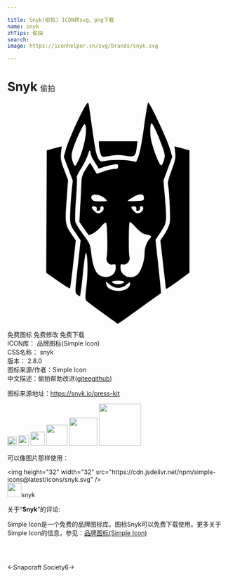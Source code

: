 ```yaml
---

title: Snyk(偷拍) ICON转svg、png下载
name: snyk
zhTips: 偷拍
search: 
image: https://iconhelper.cn/svg/brands/snyk.svg

---
```


# Snyk  <small style="font-size: 60%;font-weight: 100">偷拍</small>

<div id="svg" class="svg-wrap">
<svg role="img" viewBox="0 0 24 24" xmlns="http://www.w3.org/2000/svg"><title>Snyk icon</title><path d="M15.3.002C15.291 0 15.285 0 15.281.004c-.047.055-.25 1.273-.449 2.706-.204 1.47-.468 2.851-.604 3.17l-.243.566-.555-.11c-.707-.14-2.091-.14-2.787-.003-.515.102-.548.089-.795-.326-.186-.311-.356-1.157-.612-3.037C9.042 1.538 8.852.256 8.814.123c-.053-.189-.157-.088-.469.456-.625 1.092-1.756 3.65-1.998 4.52l-.219.787.487 1.296.486 1.296-.142 1.405a29.787 29.787 0 0 0-.141 2.39c0 .95.021 1.02.569 1.834l.569.847-.314 2.847c-.3 2.73-.304 2.855-.08 3.025.128.097.27.178.314.18.045.003.188-1.05.317-2.34.13-1.29.277-2.344.328-2.344.207 0 .25 2.075.074 3.516-.137 1.117-.146 1.538-.036 1.654.082.085.88.683 1.776 1.328s1.645 1.176 1.666 1.18c.021.004 1.077-.737 2.345-1.645 1.269-.908 2.321-1.66 2.34-1.672.018-.011-.11-1.32-.283-2.906l-.315-2.885.575-.859c.661-.986.672-1.08.433-3.899l-.144-1.693.48-1.276.48-1.275-.282-.939C17.306 3.873 15.524.105 15.3.002zm.358 2.252c.133 0 .78 1.414 1.205 2.629.264.757.28.912.136 1.391-.089.296-.214.539-.277.539-.267 0-1.12-2.348-1.183-3.257-.047-.676.01-1.302.12-1.302zm-7.27.093c.005 0 .01 0 .013.004.34.341.021 2.34-.598 3.74-.167.378-.362.724-.433.768-.07.043-.203-.186-.294-.51-.131-.47-.132-.702-.005-1.138.283-.967 1.155-2.854 1.316-2.864zm1.556 1.86v.359c.001.197.063.578.137.847.15.541.162.544 1.205.352a3.976 3.976 0 0 1 1.54.009c.976.177 1.093.092 1.22-.882l.09-.684H12.04zm-4.038.542l-.814.22-.814.22-.028 6.64-.029 6.642 1.257.878c.69.483 1.285.848 1.321.812.036-.035.192-1.222.347-2.636l.282-2.571-.377-.555c-.777-1.144-.802-1.29-.623-3.759l.162-2.23-.425-1.125c-.362-.96-.412-1.23-.342-1.831zm12.244 0l.078.674c.066.57.006.864-.387 1.91-.256.681-.438 1.355-.404 1.499.146.63.29 3.699.197 4.209-.057.309-.309.865-.56 1.237l-.458.676.3 2.605c.164 1.433.304 2.622.31 2.642.022.066.448-.212 1.51-.986l1.043-.76V5.188l-.814-.22zm-9.203.437c.03-.002.052.096.09.27.087.416.104.45.599 1.246l.295.476.523-.18c.287-.1.76-.218 1.048-.265.476-.076.526-.057.526.194 0 .221-.079.277-.394.277-.216 0-.727.117-1.135.26-.408.143-.755.26-.773.26-.017 0-.186-.263-.375-.586-.189-.322-.358-.586-.377-.586-.018 0-.23.308-.47.684-.314.492-.441.848-.454 1.27-.01.323-.065 1.452-.124 2.51l-.107 1.923.493.714c.27.393.505.715.521.715.312 0 .91-.398 1.302-.866.366-.439.525-.55.597-.42.131.237.176 3.206.056 3.667-.124.479.247.924.681.815.267-.067.299-.029.299.36a.954.954 0 0 1-.302.72c-.39.367-1.11.373-1.568.013-.389-.305-.67-1.163-.808-2.466-.081-.768-.161-.943-.859-1.88-.423-.57-.807-1.185-.853-1.368-.046-.184-.01-1.314.079-2.512s.127-2.235.085-2.304c-.043-.069.154-.484.438-.923.284-.44.618-1.102.743-1.474.127-.377.184-.543.224-.544zm5.562 4.778c.205.012.32.134.32.366 0 .311-.039.327-.88.364-.483.02-.878.009-.878-.027s.261-.22.58-.406c.36-.21.654-.31.858-.297zm-4.992.02c.356-.007.888.193 1.143.475.234.26.23.261-.56.261-.65 0-.822-.045-.93-.246-.099-.184-.082-.289.065-.41a.457.457 0 0 1 .282-.08zm.747 1.257c.288 0 .25.486-.05.647-.359.192-.495.17-.79-.125-.344-.344-.33-.55.032-.498.202.029.28.116.252.28-.03.172.026.226.195.191.139-.028.22-.14.198-.271-.022-.131.045-.224.163-.224zm4.299 0c.288 0 .25.486-.051.647-.358.192-.495.17-.79-.125-.344-.344-.33-.55.032-.498.202.029.28.116.252.28-.029.172.026.226.196.191.138-.028.22-.14.198-.271-.023-.131.045-.224.163-.224zm-1.27 1.696c.062.003.347.263.663.605.417.451.758.694 1.068.76.661.14.701.192.398.514-.32.341-.528.988-.528 1.644 0 .699-.37 1.806-.72 2.156-.685.685-1.885.23-1.885-.716 0-.36.038-.412.254-.343.395.125.84-.387.714-.825-.102-.356-.078-3.684.028-3.793.002-.002.005-.003.009-.002zm-1.265 6.38c.637 0 .857.154.446.312s-1.097.037-1.097-.192c0-.066.293-.12.651-.12zm-1.326.087l.413.348c.556.468 1.266.472 1.815.01.383-.322.401-.326.401-.068 0 .148-.144.363-.32.479-.784.513-2.167.236-2.264-.454z"/></svg>
</div>
<detail full-name='snyk'></detail>

<div class="detail-page">
<p>
<span><span class="badge-success badge">免费图标</span> <span class="badge-success badge">免费修改</span>  <span class="badge-success badge">免费下载</span> </span>
<br/>
<span>
ICON库：
<span class="badge-secondary badge">品牌图标(Simple Icon)</span> 
</span>
<br/>
<span>
CSS名称：
<span class="badge-secondary badge">snyk</span> 
</span>

<br/>
<span>
版本：
<span class="badge-secondary badge">2.8.0</span> 
</span>
<br/>
<span>图标来源/作者：<span class="badge-light badge">Simple Icon</span></span> 
<br/>
<span class="zh-detail">中文描述：<span class="badge-primary badge">偷拍</span><span class="help-link"><span>帮助改进</span>(<a href="https://gitee.com/liuwave/icon-helper/edit/master/json/brands/snyk.json" target="_blank" rel="noopener noreferrer">gitee</a><a href="https://github.com/liuwave/icon-helper/edit/master/json/brands/snyk.json" target="_blank" rel="noopener noreferrer">github</a></span>)</span><br/>
</p>
</div><div class="description description alert alert-light"><p>图标来源地址：<a href="https://snyk.io/press-kit" target="_blank" rel="noopener noreferrer">https://snyk.io/press-kit</a></p></div>
<div class="alert alert-dark">
<img height="21" width="21" src="https://cdn.jsdelivr.net/npm/simple-icons@latest/icons/snyk.svg" />
<img height="24" width="24" src="https://cdn.jsdelivr.net/npm/simple-icons@latest/icons/snyk.svg" />
<img height="32" width="32" src="https://cdn.jsdelivr.net/npm/simple-icons@latest/icons/snyk.svg" />
<img height="48" width="48" src="https://cdn.jsdelivr.net/npm/simple-icons@latest/icons/snyk.svg" />
<img height="64" width="64" src="https://cdn.jsdelivr.net/npm/simple-icons@latest/icons/snyk.svg" />
<img height="96" width="96" src="https://cdn.jsdelivr.net/npm/simple-icons@latest/icons/snyk.svg" />

</div>
<div>
  <p>可以像图片那样使用：    
  </p>
  <div class="alert alert-primary" style="font-size: 14px">
    &lt;img height="32" width="32" src="https://cdn.jsdelivr.net/npm/simple-icons@latest/icons/snyk.svg" /&gt;
    <copy-btn content='<img height="32" width="32" src="https://cdn.jsdelivr.net/npm/simple-icons@latest/icons/snyk.svg" />'></copy-btn>
  </div>
  <div class="alert alert-secondary">
    <img height="32" width="32" src="https://cdn.jsdelivr.net/npm/simple-icons@latest/icons/snyk.svg" />snyk
    <copy-btn content="snyk" btn-title="复制图标名称"></copy-btn>
  </div>
</div>
<div class="icon-detail__container">
<p>关于“<b>Snyk</b>”的评论:</p>
</div>
<Vssue title="关于“Snyk”的评论" />
<div><p>Simple Icon是一个免费的品牌图标库。图标Snyk可以免费下载使用。更多关于  Simple Icon的信息，参见：<a target="_blank" href="https://iconhelper.cn/brands.html">品牌图标(Simple Icon)</a>
</p></div>


<div style="padding:2rem 0 " class="page-nav"><p class="inner"><span class="prev">←<router-link to="/icon/snapcraft.html">Snapcraft</router-link></span> <span class="next"><router-link to="/icon/society6.html">Society6</router-link>→</span></p></div>
